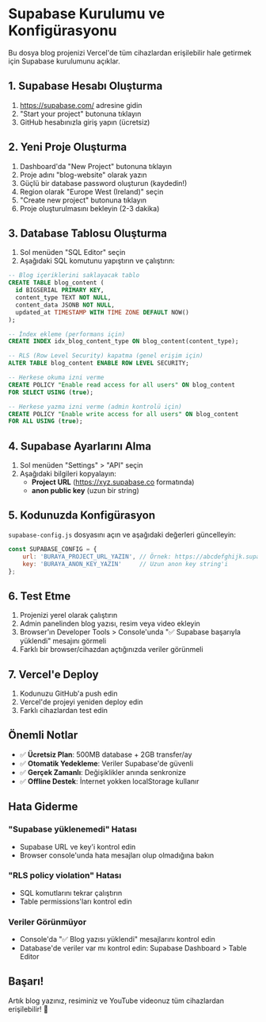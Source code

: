 # Supabase Kurulumu ve Konfigürasyonu

Bu dosya blog projenizi Vercel'de tüm cihazlardan erişilebilir hale getirmek için Supabase kurulumunu açıklar.

## 1. Supabase Hesabı Oluşturma

1. https://supabase.com/ adresine gidin
2. "Start your project" butonuna tıklayın
3. GitHub hesabınızla giriş yapın (ücretsiz)

## 2. Yeni Proje Oluşturma

1. Dashboard'da "New Project" butonuna tıklayın
2. Proje adını "blog-website" olarak yazın
3. Güçlü bir database password oluşturun (kaydedin!)
4. Region olarak "Europe West (Ireland)" seçin
5. "Create new project" butonuna tıklayın
6. Proje oluşturulmasını bekleyin (2-3 dakika)

## 3. Database Tablosu Oluşturma

1. Sol menüden "SQL Editor" seçin
2. Aşağıdaki SQL komutunu yapıştırın ve çalıştırın:

```sql
-- Blog içeriklerini saklayacak tablo
CREATE TABLE blog_content (
  id BIGSERIAL PRIMARY KEY,
  content_type TEXT NOT NULL,
  content_data JSONB NOT NULL,
  updated_at TIMESTAMP WITH TIME ZONE DEFAULT NOW()
);

-- İndex ekleme (performans için)
CREATE INDEX idx_blog_content_type ON blog_content(content_type);

-- RLS (Row Level Security) kapatma (genel erişim için)
ALTER TABLE blog_content ENABLE ROW LEVEL SECURITY;

-- Herkese okuma izni verme
CREATE POLICY "Enable read access for all users" ON blog_content
FOR SELECT USING (true);

-- Herkese yazma izni verme (admin kontrolü için)
CREATE POLICY "Enable write access for all users" ON blog_content
FOR ALL USING (true);
```

## 4. Supabase Ayarlarını Alma

1. Sol menüden "Settings" > "API" seçin
2. Aşağıdaki bilgileri kopyalayın:
   - **Project URL** (https://xyz.supabase.co formatında)
   - **anon public key** (uzun bir string)

## 5. Kodunuzda Konfigürasyon

`supabase-config.js` dosyasını açın ve aşağıdaki değerleri güncelleyin:

```javascript
const SUPABASE_CONFIG = {
    url: 'BURAYA_PROJECT_URL_YAZIN', // Örnek: https://abcdefghijk.supabase.co
    key: 'BURAYA_ANON_KEY_YAZIN'     // Uzun anon key string'i
};
```

## 6. Test Etme

1. Projenizi yerel olarak çalıştırın
2. Admin panelinden blog yazısı, resim veya video ekleyin
3. Browser'ın Developer Tools > Console'unda "✅ Supabase başarıyla yüklendi" mesajını görmeli
4. Farklı bir browser/cihazdan açtığınızda veriler görünmeli

## 7. Vercel'e Deploy

1. Kodunuzu GitHub'a push edin
2. Vercel'de projeyi yeniden deploy edin
3. Farklı cihazlardan test edin

## Önemli Notlar

- ✅ **Ücretsiz Plan**: 500MB database + 2GB transfer/ay
- ✅ **Otomatik Yedekleme**: Veriler Supabase'de güvenli
- ✅ **Gerçek Zamanlı**: Değişiklikler anında senkronize
- ✅ **Offline Destek**: İnternet yokken localStorage kullanır

## Hata Giderme

### "Supabase yüklenemedi" Hatası
- Supabase URL ve key'i kontrol edin
- Browser console'unda hata mesajları olup olmadığına bakın

### "RLS policy violation" Hatası
- SQL komutlarını tekrar çalıştırın
- Table permissions'ları kontrol edin

### Veriler Görünmüyor
- Console'da "✅ Blog yazısı yüklendi" mesajlarını kontrol edin
- Database'de veriler var mı kontrol edin: Supabase Dashboard > Table Editor

## Başarı!

Artık blog yazınız, resiminiz ve YouTube videonuz tüm cihazlardan erişilebilir! 🎉
